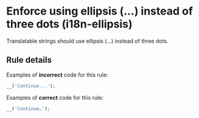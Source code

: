 # Enforce using ellipsis (…) instead of three dots (i18n-ellipsis)

Translatable strings should use ellipsis (…) instead of three dots.

## Rule details

Examples of **incorrect** code for this rule:

```js
__('Continue...');

```

Examples of **correct** code for this rule:

```js
__('Continue…');
```
